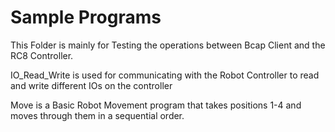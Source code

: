 # Sample Programs
This Folder is mainly for Testing the operations between Bcap Client and the RC8 Controller.

IO_Read_Write is used for communicating with the Robot Controller to read and write different IOs on the controller

Move is a Basic Robot Movement program that takes positions 1-4 and moves through them in a sequential order. 
